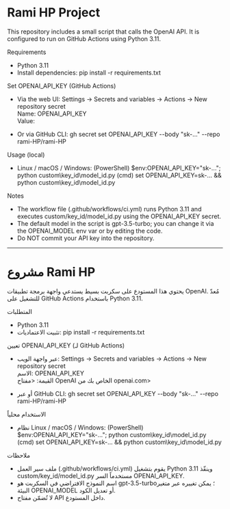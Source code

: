 # Rami HP Project

This repository includes a small script that calls the OpenAI API. It is configured to run on GitHub Actions using Python 3.11.

Requirements
- Python 3.11
- Install dependencies:
  pip install -r requirements.txt

Set OPENAI_API_KEY (GitHub Actions)
- Via the web UI:
  Settings → Secrets and variables → Actions → New repository secret  
  Name: OPENAI_API_KEY  
  Value: <your OpenAI API key from openai.com>

- Or via GitHub CLI:
  gh secret set OPENAI_API_KEY --body "sk-..." --repo rami-HP/rami-HP

Usage (local)
- Linux / macOS / Windows:
  (PowerShell) $env:OPENAI_API_KEY="sk-..."; python custom\key_id\model_id.py
  (cmd) set OPENAI_API_KEY=sk-... && python custom\key_id\model_id.py

Notes
- The workflow file (.github/workflows/ci.yml) runs Python 3.11 and executes custom/key_id/model_id.py using the OPENAI_API_KEY secret.
- The default model in the script is gpt-3.5-turbo; you can change it via the OPENAI_MODEL env var or by editing the code.
- Do NOT commit your API key into the repository.

---

# مشروع Rami HP

يحتوي هذا المستودع على سكربت بسيط يستدعي واجهة برمجة تطبيقات OpenAI. مُعدّ للتشغيل على GitHub Actions باستخدام Python 3.11.

المتطلبات
- Python 3.11
- تثبيت الاعتماديات:
  pip install -r requirements.txt

تعيين OPENAI_API_KEY (لـ GitHub Actions)
- عبر واجهة الويب:
  Settings → Secrets and variables → Actions → New repository secret  
  الاسم: OPENAI_API_KEY  
  القيمة: <مفتاح OpenAI الخاص بك من openai.com>

- أو عبر GitHub CLI:
  gh secret set OPENAI_API_KEY --body "sk-..." --repo rami-HP/rami-HP

الاستخدام محلياً
- نظام Linux / macOS / Windows:
  (PowerShell) $env:OPENAI_API_KEY="sk-..."; python custom\key_id\model_id.py
  (cmd) set OPENAI_API_KEY=sk-... && python custom\key_id\model_id.py

ملاحظات
- ملف سير العمل (.github/workflows/ci.yml) يقوم بتشغيل Python 3.11 وينفّذ custom/key_id/model_id.py مستخدماً السر OPENAI_API_KEY.
- اسم النموذج الافتراضي في السكربت هو gpt-3.5-turbo؛ يمكن تغييره عبر متغير البيئة OPENAI_MODEL أو تعديل الكود.
- لا تُضمّن مفتاح API داخل المستودع.
